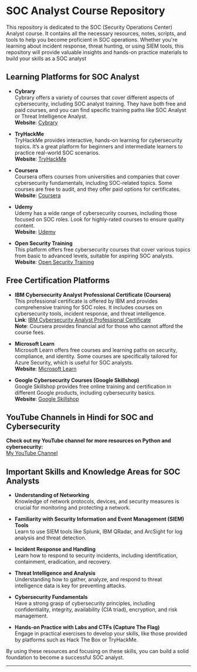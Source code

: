 # SOC Analyst Course Repository

This repository is dedicated to the SOC (Security Operations Center) Analyst course. It contains all the necessary resources, notes, scripts, and tools to help you become proficient in SOC operations. Whether you're learning about incident response, threat hunting, or using SIEM tools, this repository will provide valuable insights and hands-on practice materials to build your skills as a SOC analyst

## Learning Platforms for SOC Analyst

- **Cybrary**  
  Cybrary offers a variety of courses that cover different aspects of cybersecurity, including SOC analyst training. They have both free and paid courses, and you can find specific training paths like SOC Analyst or Threat Intelligence Analyst.  
  **Website**: [Cybrary](https://www.cybrary.it/)

- **TryHackMe**  
  TryHackMe provides interactive, hands-on learning for cybersecurity topics. It’s a great platform for beginners and intermediate learners to practice real-world SOC scenarios.  
  **Website**: [TryHackMe](https://tryhackme.com/)

- **Coursera**  
  Coursera offers courses from universities and companies that cover cybersecurity fundamentals, including SOC-related topics. Some courses are free to audit, and they offer paid options for certificates.  
  **Website**: [Coursera](https://www.coursera.org/)

- **Udemy**  
  Udemy has a wide range of cybersecurity courses, including those focused on SOC roles. Look for highly-rated courses to ensure quality content.  
  **Website**: [Udemy](https://www.udemy.com/)

- **Open Security Training**  
  This platform offers free cybersecurity courses that cover various topics from basic to advanced levels, suitable for aspiring SOC analysts.  
  **Website**: [Open Security Training](https://opensecuritytraining.info/)

## Free Certification Platforms

- **IBM Cybersecurity Analyst Professional Certificate (Coursera)**  
  This professional certificate is offered by IBM and provides comprehensive training for SOC roles. It includes courses on cybersecurity tools, incident response, and threat intelligence.  
  **Link**: [IBM Cybersecurity Analyst Professional Certificate](https://www.coursera.org/professional-certificates/ibm-cybersecurity-analyst)  
  **Note**: Coursera provides financial aid for those who cannot afford the course fees.

- **Microsoft Learn**  
  Microsoft Learn offers free courses and learning paths on security, compliance, and identity. Some courses are specifically tailored for Azure Security, which is useful for SOC analysts.  
  **Website**: [Microsoft Learn](https://learn.microsoft.com/en-us/training/)

- **Google Cybersecurity Courses (Google Skillshop)**  
  Google Skillshop provides free online training and certification in different Google products, including cybersecurity basics.  
  **Website**: [Google Skillshop](https://skillshop.withgoogle.com/)

## YouTube Channels in Hindi for SOC and Cybersecurity
**Check out my YouTube channel for more resources on Python and cybersecurity:**  
[My YouTube Channel](https://www.youtube.com/playlist?list=PLX1eV90xXed2wujMJKUdsWQu2UMS9ROGO)


## Important Skills and Knowledge Areas for SOC Analysts

- **Understanding of Networking**  
  Knowledge of network protocols, devices, and security measures is crucial for monitoring and protecting a network.

- **Familiarity with Security Information and Event Management (SIEM) Tools**  
  Learn to use SIEM tools like Splunk, IBM QRadar, and ArcSight for log analysis and threat detection.

- **Incident Response and Handling**  
  Learn how to respond to security incidents, including identification, containment, eradication, and recovery.

- **Threat Intelligence and Analysis**  
  Understanding how to gather, analyze, and respond to threat intelligence data is key for preventing attacks.

- **Cybersecurity Fundamentals**  
  Have a strong grasp of cybersecurity principles, including confidentiality, integrity, availability (CIA triad), encryption, and risk management.

- **Hands-on Practice with Labs and CTFs (Capture The Flag)**  
  Engage in practical exercises to develop your skills, like those provided by platforms such as Hack The Box or TryHackMe.

By using these resources and focusing on these skills, you can build a solid foundation to become a successful SOC analyst.

---


